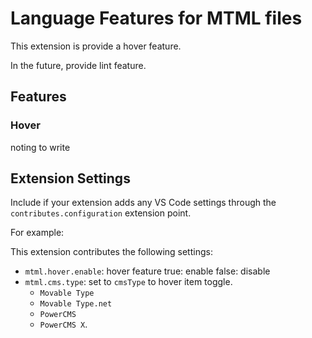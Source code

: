 # Language Features for MTML files

This extension is provide a hover feature.

In the future, provide lint feature.

## Features

### Hover

noting to write

## Extension Settings

Include if your extension adds any VS Code settings through the `contributes.configuration` extension point.

For example:

This extension contributes the following settings:

- `mtml.hover.enable`: hover feature true: enable false: disable
- `mtml.cms.type`: set to `cmsType` to hover item toggle.
  - `Movable Type`
  - `Movable Type.net`
  - `PowerCMS`
  - `PowerCMS X`.
